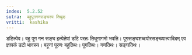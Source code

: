 ```yaml
---
index:  5.2.52
sutra:  बहुपूगगणसङ्घस्य तिथुक्
vritti:  kashika 
---
```


डटित्येव। बहु पूग गन सङ्घ इत्येतेषां डटि परतः तिथुगागमो भवति। पूगसङ्घशब्दयोरसङ्ख्यात्वादिदम् एव ज्ञापकं डटो भावस्य। बहूनां पूरणः बहुतिथः। पूगतिथः। गणतिथः। सङ्घतिथः।

